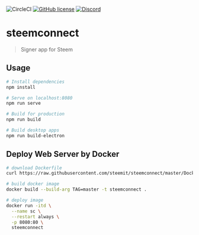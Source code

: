 ![CircleCI](https://img.shields.io/circleci/project/github/bonustrack/steemconnect.svg)
[![GitHub license](https://img.shields.io/badge/license-MIT-blue.svg)](https://raw.githubusercontent.com/bonustrack/steemconnect/master/LICENSE)
[![Discord](https://img.shields.io/discord/352140630769664009.svg?color=%236b80c4&label=discord)](https://discord.gg/NCZMVev)

# steemconnect

> Signer app for Steem

## Usage

``` bash
# Install dependencies
npm install

# Serve on localhost:8080
npm run serve

# Build for production
npm run build

# Build desktop apps
npm run build-electron
```

## Deploy Web Server by Docker

``` bash
# download Dockerfile
curl https://raw.githubusercontent.com/steemit/steemconnect/master/Dockerfile

# build docker image
docker build --build-arg TAG=master -t steemconnect .

# deploy image
docker run -itd \
  --name sc \
  --restart always \
  -p 8080:80 \
  steemconnect
```
